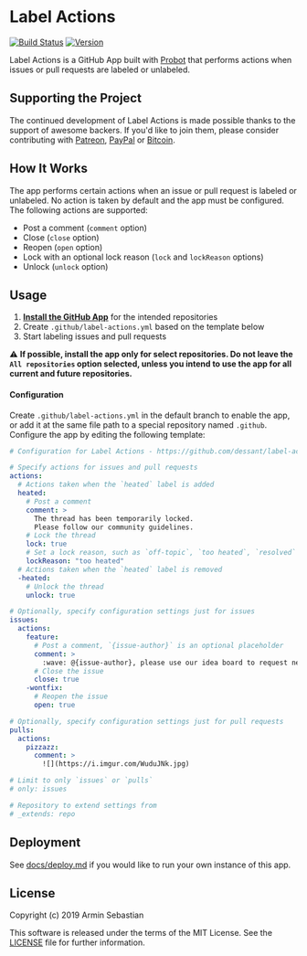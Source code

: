 # Label Actions

[![Build Status](https://img.shields.io/travis/com/dessant/label-actions/master.svg)](https://travis-ci.com/dessant/label-actions)
[![Version](https://img.shields.io/npm/v/label-actions.svg?colorB=007EC6)](https://www.npmjs.com/package/label-actions)

Label Actions is a GitHub App built with [Probot](https://github.com/probot/probot)
that performs actions when issues or pull requests are labeled or unlabeled.

## Supporting the Project

The continued development of Label Actions is made possible
thanks to the support of awesome backers. If you'd like to join them,
please consider contributing with [Patreon](https://www.patreon.com/dessant),
[PayPal](https://www.paypal.me/ArminSebastian) or [Bitcoin](https://goo.gl/uJUAaU).

## How It Works

The app performs certain actions when an issue or pull request
is labeled or unlabeled. No action is taken by default and the app
must be configured. The following actions are supported:

* Post a comment (`comment` option)
* Close (`close` option)
* Reopen (`open` option)
* Lock with an optional lock reason (`lock` and `lockReason` options)
* Unlock (`unlock` option)

## Usage

1. **[Install the GitHub App](https://github.com/apps/label-actions)**
   for the intended repositories
2. Create `.github/label-actions.yml` based on the template below
3. Start labeling issues and pull requests

⚠️ **If possible, install the app only for select repositories.
Do not leave the `All repositories` option selected, unless you intend
to use the app for all current and future repositories.**

#### Configuration

Create `.github/label-actions.yml` in the default branch to enable the app,
or add it at the same file path to a special repository named `.github`.
Configure the app by editing the following template:

```yaml
# Configuration for Label Actions - https://github.com/dessant/label-actions

# Specify actions for issues and pull requests
actions:
  # Actions taken when the `heated` label is added
  heated:
    # Post a comment
    comment: >
      The thread has been temporarily locked.
      Please follow our community guidelines.
    # Lock the thread
    lock: true
    # Set a lock reason, such as `off-topic`, `too heated`, `resolved` or `spam`
    lockReason: "too heated"
  # Actions taken when the `heated` label is removed
  -heated:
    # Unlock the thread
    unlock: true

# Optionally, specify configuration settings just for issues
issues:
  actions:
    feature:
      # Post a comment, `{issue-author}` is an optional placeholder
      comment: >
        :wave: @{issue-author}, please use our idea board to request new features.
      # Close the issue
      close: true
    -wontfix:
      # Reopen the issue
      open: true

# Optionally, specify configuration settings just for pull requests
pulls:
  actions:
    pizzazz:
      comment: >
        ![](https://i.imgur.com/WuduJNk.jpg)

# Limit to only `issues` or `pulls`
# only: issues

# Repository to extend settings from
# _extends: repo
```

## Deployment

See [docs/deploy.md](docs/deploy.md) if you would like to run your own
instance of this app.

## License

Copyright (c) 2019 Armin Sebastian

This software is released under the terms of the MIT License.
See the [LICENSE](LICENSE) file for further information.
